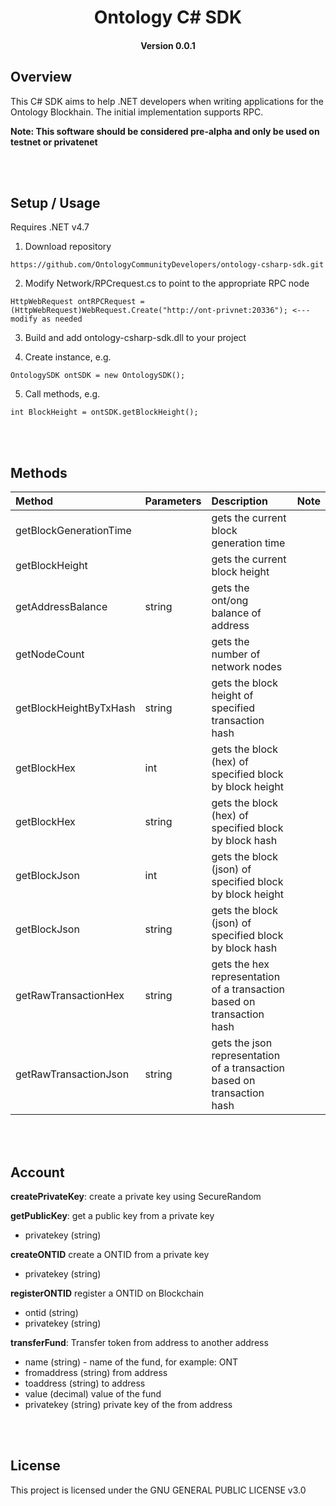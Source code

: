 <h1 align="center">Ontology C# SDK </h1>
<h4 align="center">Version 0.0.1 </h4>

## Overview

This C# SDK aims to help .NET developers when writing applications for the Ontology Blockhain.  The initial implementation supports RPC.

<b> Note: This software should be considered pre-alpha and only be used on testnet or privatenet </b>

<br><br>
## Setup / Usage

Requires .NET v4.7

1. Download repository
```
https://github.com/OntologyCommunityDevelopers/ontology-csharp-sdk.git
```
2. Modify Network/RPCrequest.cs to point to the appropriate RPC node
```
HttpWebRequest ontRPCRequest = (HttpWebRequest)WebRequest.Create("http://ont-privnet:20336"); <--- modify as needed
```
3. Build and add ontology-csharp-sdk.dll to your project

4. Create instance, e.g.
```
OntologySDK ontSDK = new OntologySDK();
```
5. Call methods, e.g.
```
int BlockHeight = ontSDK.getBlockHeight();
```

<br><br>
## Methods

| Method | Parameters | Description | Note |
| :---| :---| :---| :---|
| getBlockGenerationTime |  | gets the current block generation time |  |
| getBlockHeight |  | gets the current block height | |
| getAddressBalance | string | gets the ont/ong balance of address |  |
| getNodeCount |  | gets the number of network nodes |  |
| getBlockHeightByTxHash | string | gets the block height of specified transaction hash |  |
| getBlockHex | int | gets the block (hex) of specified block by block height | |
| getBlockHex | string | gets the block (hex) of specified block by block hash | |
| getBlockJson | int | gets the block (json) of specified block by block height| |
| getBlockJson | string | gets the block (json) of specified block by block hash | |
| getRawTransactionHex | string | gets the hex representation of a transaction based on transaction hash | |
| getRawTransactionJson | string | gets the json representation of a transaction based on transaction hash | |


<br><br>
## Account

<b>createPrivateKey</b>: create a private key using SecureRandom

<b>getPublicKey</b>: get a public key from a private key
- privatekey (string)


<b>createONTID</b> create a ONTID from a private key
- privatekey (string)

<b>registerONTID</b> register a ONTID on Blockchain
- ontid (string)
- privatekey (string)

<b>transferFund</b>: Transfer token from address to another address
- name (string) - name of the fund, for example: ONT
- fromaddress (string) from address
- toaddress (string) to address
- value (decimal) value of the fund
- privatekey (string) private key of the from address

<br><br>
## License

This project is licensed under the GNU GENERAL PUBLIC LICENSE v3.0
